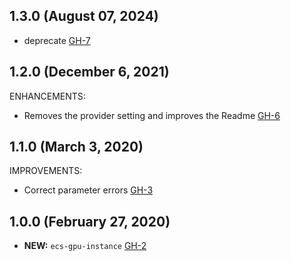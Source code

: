 ## 1.3.0 (August 07, 2024)

- deprecate [GH-7](https://github.com/alibabacloud-automation/terraform-alicloud-ecs-gpu-instance/pull/7)

## 1.2.0 (December 6, 2021)

ENHANCEMENTS:

- Removes the provider setting and improves the Readme [GH-6](https://github.com/terraform-alicloud-modules/terraform-alicloud-ecs-gpu-instance/pull/6)

## 1.1.0 (March 3, 2020)

IMPROVEMENTS:

- Correct parameter errors [GH-3](https://github.com/terraform-alicloud-modules/terraform-alicloud-ecs-gpu-instance/pull/3)

## 1.0.0 (February 27, 2020)

- **NEW:** `ecs-gpu-instance` [GH-2](https://github.com/terraform-alicloud-modules/terraform-alicloud-ecs-gpu-instance/pull/2)


